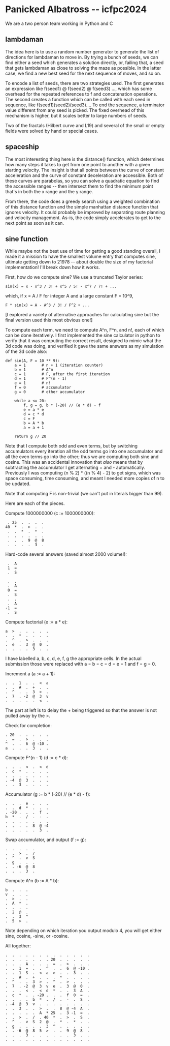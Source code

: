 # Panicked Albatross -- icfpc2024

We are a two person team working in Python and C

## lambdaman

The idea here is to use a random number generator to generate the list of
directions for lambdaman to move in.  By trying a bunch of seeds, we can find
either a seed which generates a solution directly, or, failing that, a seed that
gets lambdaman as close to solving the maze as possible.  In the latter case, we
find a new best seed for the next sequence of moves, and so on.

To encode a list of seeds, there are two strategies used.  The first generates
an expression like f(seed1) @ f(seed2) @ f(seed3) ..., which has some overhead
for the repeated references to f and concatenation operations.  The second
creates a function which can be called with each seed in sequence, like
f(seed1)(seed2)(seed3)....  To end the sequence, a terminator value different
from any seed is picked.  The fixed overhead of this mechanism is higher, but it
scales better to large numbers of seeds.

Two of the fractals (Hilbert curve and L19) and several of the small or empty
fields were solved by hand or special cases.

## spaceship

The most interesting thing here is the distance() function, which determines how
many steps it takes to get from one point to another with a given starting
velocity.  The insight is that all points between the curve of constant
acceleration and the curve of constant deceleration are accessible.  Both of
these curves are parabolas, so you can solve a quadratic equation to find the
accessible ranges -- then intersect them to find the minimum point that's in
both the x range and the y range.

From there, the code does a greedy search using a weighted combination of this
distance function and the simple manhattan distance function that ignores
velocity.  It could probably be improved by separating route planning and
velocity management.  As-is, the code simply accelerates to get to the next
point as soon as it can.

## sine function

While maybe not the best use of time for getting a good standing overall, I made
it a mission to have the smallest volume entry that computes sine, ultimate getting
down to 21978 -- about double the size of my factorial implementation! I'll break
down how it works.

First, how do we compute sine? We use a truncated Taylor series:

    sin(x) = x - x^3 / 3! + x^5 / 5! - x^7 / 7! + ...

which, if x = A / F for integer A and a large constant F = 10^9,

    F * sin(x) = A - A^3 / 3! / F^2 + ...

[I explored a variety of alternative approaches for calculating sine but the final
version used this most obvious one!]

To compute each term, we need to compute A^n, F^n, and n!, each of which can be done
iteratively. I first implemented the sine calculator in python to verify that it
was computing the correct result, designed to mimic what the 3d code was doing, and
verified it gave the same answers as my simulation of the 3d code also:

    def sin(A, F = 10 ** 9):
        a = 1       # n + 1 (iteration counter)
        b = 1       # A^n
        c = 1       # F, after the first iteration
        d = 1       # F^(n - 1)
        e = 1       # n!
        f = 0       # accumulator
        g = 0       # other accumulator

        while a <= 20:
            f, g = g, b * (-20) // (e * d) - f
            e = a * e
            d = c * d
            c = F
            b = A * b
            a = a + 1

        return g // 20

Note that I compute both odd and even terms, but by switching accumulators every
iteration all the odd terms go into one accumulator and all the even terms go into the
other; thus we are computing both sine and cosine. This was an accidental innovation
that *also* means that by subtracting the accumulator I get alternating + and -
automatically. Previously I was computing (n % 2) * ((n % 4) - 2) to get signs, which
was space consuming, time consuming, and meant I needed more copies of n to be updated.

Note that computing F is non-trivial (we can't put in literals bigger than 99).

Here are each of the pieces.

Compute 1000000000 (c := 1000000000):

     . 25  .  .  .  .
    40  *  .  >  .  .
     .  .  *  .  *  .
     .  .  .  .  .  .
     .  .  .  9  @  8
     .  .  .  .  3  .

Hard-code several answers (saved almost 2000 volume!):

     .  A
     1  =
     .  S

     .  .
     .  A
     0  =
     .  S
     .  .
     .  A
    -1  =
     .  S

Compute factorial (e := a * e):

    a  >  .  .  .  .  .
    .  .  *  .  .  .  .
    .  ^  .  >  .  .  .
    .  e  .  3  @  0  .
    .  .  .  .  3  .  .

I have labelled a, b, c, d, e, f, g the appropriate cells. In the actual
submission those were replaced with a = b = c = d = e = 1 and f = g = 0.

Increment a (a := a + 1):

    .  .  1  .  .  <  a
    .  .  #  .  +  .  .
    .  ^  .  .  3  >  .
    .  7  . -2  @  3  v
    .  .  .  .  .  <  .

The part at left is to delay the + being triggered so that the
answer is not pulled away by the >.

Check for completion:

    . 20  .  .  .  .  .
    .  =  .  >  .  .  .
    ^  .  .  6  @ -10 .
    a  .  .  .  3  .  .

Compute F^(n - 1) (d := c * d):

    .  .  .  <  .  <  d
    .  c  *  .  .  .  .
    .  .  .  .  .  .  .
    . -4  @  3  .  .  .
    .  .  3  .  .  .  .

Accumulator (g := b * (-20) // (e * d) - f):

    .  .  .  e  .  .  .
    .  .  d  *  .  .  .
    . -20 .  .  .  f  .
    b  *  .  /  .  -  .
    .  .  .  .  .  .  .
    .  .  .  .  8  @ -4
    .  .  .  .  .  3  .

Swap accumulator, and output (f := g):

    .  .  .  .  .
    .  .  >  .  /
    .  ^  .  v  S
    .  g  .  .  .
    .  . -6  @  8
    .  .  .  3  .

Compute A^n (b := A * b):

    b  .  .  .
    v  .  .  .
    .  >  .  .
    .  A  *  .
    .  .  .  .
    .  2  @  .
    .  .  3  ^
    .  5  >  .

Note depending on which iteration you output modulo 4, you will get
either sine, cosine, -sine, or -cosine.

All together:

    .  .  .  .  .  .  .  .  .  .  .  .  .
    .  .  .  .  .  .  . 20  .  .  .  .  .
    .  .  .  A  .  .  .  =  .  >  .  .  .
    .  .  1  =  .  .  ^  .  .  6  @ -10 .
    .  .  1  S  .  <  a  >  .  .  3  .  .
    .  .  #  .  +  .  .  .  *  .  .  .  .
    .  ^  .  .  3  >  .  ^  .  >  .  .  .
    .  7  . -2  @  3  v  e  .  3  @  0  .
    .  .  .  <  .  <  d  *  .  .  3  A  .
    .  c  *  .  . -20 .  .  .  f  0  =  .
    .  .  .  .  b  *  .  /  .  -  .  S  .
    . -4  @  3  v  .  .  .  .  .  .  .  .
    .  .  3  .  .  >  .  .  8  @ -4  A  .
    .  .  .  .  .  A  * 25  .  3 -1  =  .
    .  .  >  .  /  . 40  *  .  >  .  S  .
    .  ^  .  v  S  2  @  .  *  .  *  .  .
    .  g  .  .  .  .  3  ^  .  .  .  .  .
    .  . -6  @  8  5  >  .  .  9  @  8  .
    .  .  .  3  .  .  .  .  .  .  3  .  .
    .  .  .  .  .  .  .  .  .  .  .  .  .
